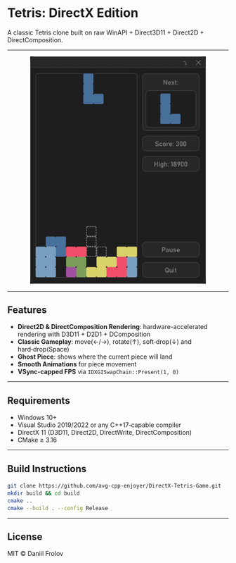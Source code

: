 # Tetris: DirectX Edition

A classic Tetris clone built on raw WinAPI + Direct3D11 + Direct2D + DirectComposition.

---

<p align="center">
  <img src="assets/gameplay.gif" width="400" alt="Tetris Gameplay" />
</p>

---

## Features

- **Direct2D & DirectComposition Rendering**: hardware-accelerated rendering with D3D11 + D2D1 + DComposition
- **Classic Gameplay**: move(←/→), rotate(↑), soft‑drop(↓) and hard‑drop(Space) 
- **Ghost Piece**: shows where the current piece will land
- **Smooth Animations** for piece movement  
- **VSync‑capped FPS** via `IDXGISwapChain::Present(1, 0)`

---

## Requirements

- Windows 10+  
- Visual Studio 2019/2022 or any C++17‑capable compiler  
- DirectX 11 (D3D11, Direct2D, DirectWrite, DirectComposition)  
- CMake ≥ 3.16  

---

## Build Instructions

```bash
git clone https://github.com/avg-cpp-enjoyer/DirectX-Tetris-Game.git
mkdir build && cd build
cmake ..
cmake --build . --config Release
```

---

## License

MIT © Daniil Frolov
